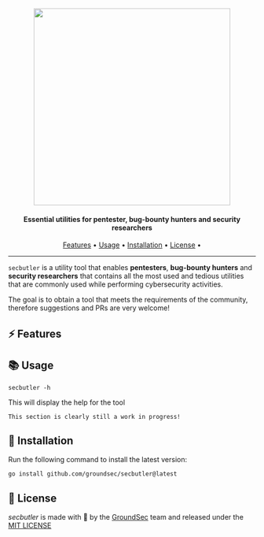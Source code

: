 <h1 align="center">
	<img src="https://github.com/groundsec/secbutler/blob/main/docs/logo.png?raw=true" width="400">
</h1>

<h4 align="center">Essential utilities for pentester, bug-bounty hunters and security researchers</h4>

<p align="center">
  <a href="#features">Features</a> •
  <a href="#usage">Usage</a> •
  <a href="#installation">Installation</a> •
  <a href="#license">License</a> •
</p>

---

`secbutler` is a utility tool that enables **pentesters**, **bug-bounty hunters** and **security researchers** that contains all the most used and tedious utilities that are commonly used while performing cybersecurity activities.

The goal is to obtain a tool that meets the requirements of the community, therefore suggestions and PRs are very welcome!

## ⚡ Features

## 📚 Usage

```
secbutler -h
```

This will display the help for the tool

```
This section is clearly still a work in progress!
```

## 🚀 Installation

Run the following command to install the latest version:

```
go install github.com/groundsec/secbutler@latest
```

## 🪪 License

_secbutler_ is made with 🖤 by the [GroundSec](https://groundsec.io) team and released under the [MIT LICENSE](https://github.com/groundsec/secbutler/blob/main/LICENSE)
